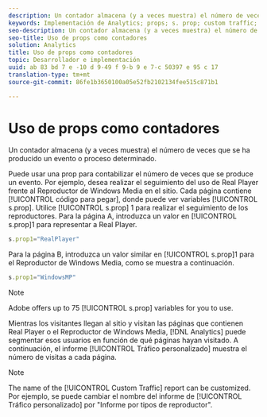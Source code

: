 ```yaml
---
description: Un contador almacena (y a veces muestra) el número de veces que se ha producido un evento o proceso determinado.
keywords: Implementación de Analytics; props; s. prop; custom traffic; contadores
seo-description: Un contador almacena (y a veces muestra) el número de veces que se ha producido un evento o proceso determinado.
seo-title: Uso de props como contadores
solution: Analytics
title: Uso de props como contadores
topic: Desarrollador e implementación
uuid: ab 83 bd 7 e -10 d 9-49 f 9-b 9 e 7-c 50397 e 95 c 17
translation-type: tm+mt
source-git-commit: 86fe1b3650100a05e52fb2102134fee515c871b1

---
```



# Uso de props como contadores

Un contador almacena (y a veces muestra) el número de veces que se ha producido un evento o proceso determinado.

Puede usar una prop para contabilizar el número de veces que se produce un evento. Por ejemplo, desea realizar el seguimiento del uso de Real Player frente al Reproductor de Windows Media en el sitio. Cada página contiene [!UICONTROL código para pegar], donde puede ver variables [!UICONTROL s.prop]. Utilice [!UICONTROL s.prop] 1 para realizar el seguimiento de los reproductores. Para la página A, introduzca un valor en [!UICONTROL s.prop]1 para representar a Real Player.

```js
s.prop1="RealPlayer"
```

Para la página B, introduzca un valor similar en [!UICONTROL s.prop]1 para el Reproductor de Windows Media, como se muestra a continuación.

```js
s.prop1="WindowsMP"
```

>[!NOTE]
>
>Adobe offers up to 75 [!UICONTROL s.prop] variables for you to use.

Mientras los visitantes llegan al sitio y visitan las páginas que contienen Real Player o el Reproductor de Windows Media, [!DNL Analytics] puede segmentar esos usuarios en función de qué páginas hayan visitado. A continuación, el informe [!UICONTROL Tráfico personalizado] muestra el número de visitas a cada página.

>[!NOTE]
>
>The name of the [!UICONTROL Custom Traffic] report can be customized. Por ejemplo, se puede cambiar el nombre del informe de [!UICONTROL Tráfico personalizado] por "Informe por tipos de reproductor".


